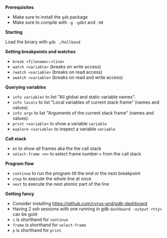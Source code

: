 **Prerequisites**

* Make sure to install the `gdb` package
* Make sure to compile with `-g -gdb3` and `-O0`


**Starting**

Load the binary with
`gdb ./hellband`

**Setting breakpoints and watches**

* `break <filename>:<line>`
* `watch <variable>` (breaks on write access)
* `rwatch <variable>` (breaks on read access)
* `awatch <variable>` (breaks on read and write access)

**Querying variables**

* `info variables` to list "All global and static variable names".
* `info locals` to list "Local variables of current stack frame" (names and values)
* `info args` to list "Arguments of the current stack frame" (names and values).
* `print <variable>` to show a variable `variable`
* `explore <variable>` to inspect a variable `variable`

**Call stack**

* `bt` to show all frames aka the the call stack
*  `select-frame <n>` to select frame number `n` from the call stack

**Program flow**

* `continue` to run the program till the end or the next breakpoint
* `step` to execute the whole line at once
* `next` to execute the next atomic part of the line

**Getting fancy**

* Consider installing https://github.com/cyrus-and/gdb-dashboard
* Having 2 ssh sessions with one running in gdb `dashboard -output <tty>` can be gold
* `c` is shorthand for `continue`
* `frame` is shorthand for `select-frame`
* `p` is shorthand for `print`
